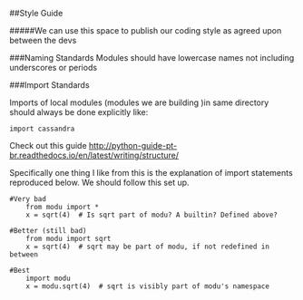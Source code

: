 ##Style Guide

#####We can use this space to publish our coding style as agreed upon between the devs



###Naming Standards
Modules should have lowercase names not including underscores or periods



###Import Standards

Imports of local modules (modules we are building )in same directory should always be done explicitly like:
   
    import cassandra

Check out this guide  http://python-guide-pt-br.readthedocs.io/en/latest/writing/structure/

Specifically one thing I like from this is the explanation of import statements reproduced below. 
We should follow this set up. 


    #Very bad
        from modu import *
        x = sqrt(4)  # Is sqrt part of modu? A builtin? Defined above?
        
    #Better (still bad)
        from modu import sqrt
        x = sqrt(4)  # sqrt may be part of modu, if not redefined in between

    #Best
        import modu
        x = modu.sqrt(4)  # sqrt is visibly part of modu's namespace